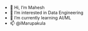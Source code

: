 - 👋 Hi, I’m Mahesh
- 👀 I’m interested in Data Engineering
- 🌱 I’m currently learning AI/ML
- 📫  @iMarupakula

<!---
iMarupakula/iMarupakula is a ✨ special ✨ repository because its `README.md` (this file) appears on your GitHub profile.
You can click the Preview link to take a look at your changes.
--->
